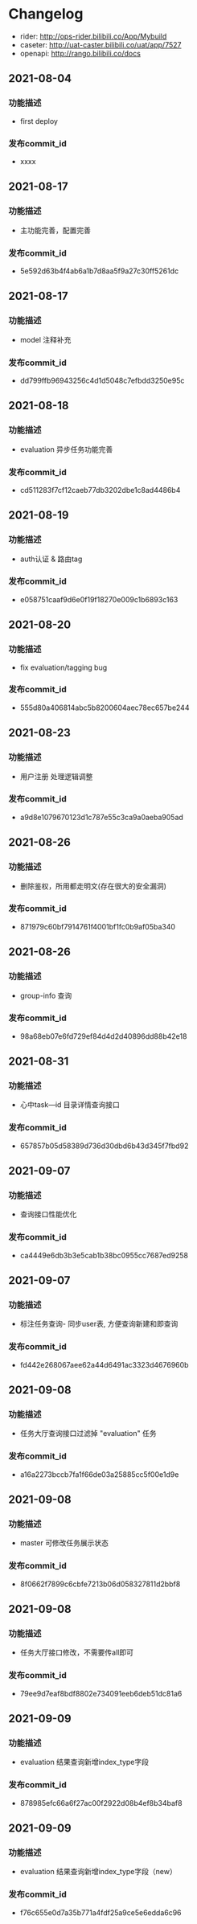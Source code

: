 # Changelog
- rider: http://ops-rider.bilibili.co/App/Mybuild
- caseter: http://uat-caster.bilibili.co/uat/app/7527
- openapi: http://rango.bilibili.co/docs

## 2021-08-04
### 功能描述
- first deploy

### 发布commit_id
- xxxx

## 2021-08-17
### 功能描述
- 主功能完善，配置完善

### 发布commit_id
- 5e592d63b4f4ab6a1b7d8aa5f9a27c30ff5261dc

## 2021-08-17
### 功能描述
- model 注释补充

### 发布commit_id
- dd799ffb96943256c4d1d5048c7efbdd3250e95c

## 2021-08-18
### 功能描述
- evaluation 异步任务功能完善

### 发布commit_id
- cd511283f7cf12caeb77db3202dbe1c8ad4486b4

## 2021-08-19
### 功能描述
- auth认证 & 路由tag

### 发布commit_id
- e058751caaf9d6e0f19f18270e009c1b6893c163

## 2021-08-20
### 功能描述
- fix evaluation/tagging bug

### 发布commit_id
-  555d80a406814abc5b8200604aec78ec657be244

## 2021-08-23
### 功能描述
- 用户注册 处理逻辑调整

### 发布commit_id
-  a9d8e1079670123d1c787e55c3ca9a0aeba905ad

## 2021-08-26
### 功能描述
- 删除鉴权，所用都走明文(存在很大的安全漏洞)

### 发布commit_id
-  871979c60bf7914761f4001bf1fc0b9af05ba340

## 2021-08-26
### 功能描述
- group-info 查询

### 发布commit_id
-  98a68eb07e6fd729ef84d4d2d40896dd88b42e18

## 2021-08-31
### 功能描述
- 心中task—id 目录详情查询接口

### 发布commit_id
-  657857b05d58389d736d30dbd6b43d345f7fbd92

## 2021-09-07
### 功能描述
- 查询接口性能优化

### 发布commit_id
- ca4449e6db3b3e5cab1b38bc0955cc7687ed9258

## 2021-09-07
### 功能描述
- 标注任务查询- 同步user表, 方便查询新建和即查询

### 发布commit_id
- fd442e268067aee62a44d6491ac3323d4676960b

## 2021-09-08
### 功能描述
- 任务大厅查询接口过滤掉 "evaluation" 任务

### 发布commit_id
- a16a2273bccb7fa1f66de03a25885cc5f00e1d9e


## 2021-09-08
### 功能描述
- master 可修改任务展示状态

### 发布commit_id
- 8f0662f7899c6cbfe7213b06d058327811d2bbf8

## 2021-09-08
### 功能描述
- 任务大厅接口修改，不需要传all即可

### 发布commit_id
- 79ee9d7eaf8bdf8802e734091eeb6deb51dc81a6

## 2021-09-09
### 功能描述
- evaluation 结果查询新增index_type字段

### 发布commit_id
- 878985efc66a6f27ac00f2922d08b4ef8b34baf8

## 2021-09-09
### 功能描述
- evaluation 结果查询新增index_type字段（new）

### 发布commit_id
- f76c655e0d7a35b771a4fdf25a9ce5e6edda6c96
